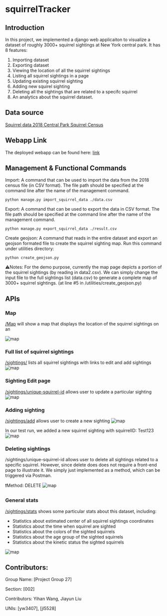 # squirrelTracker

## Introduction
In this project, we implemented a django web applicaiton to visualize a dataset of roughly 3000+ squirrel sightings at New York central park. It has 8 features: 
1. Importing dataset
2. Exporting dataset 
3. Viewing the location of all the squirrel sightings
4. Listing all squirrel sightings in a page
5. Updating existing squirrel sighting 
6. Adding new squirel sighting 
7. Deleting all the sightings that are related to a specifc squirrel 
8. An analytics about the squirrel dataset.

## Data source
[Squirrel data 2018 Central Park Squirrel Census](https://data.cityofnewyork.us/Environment/2018-Central-Park-Squirrel-Census-Squirrel-Data/vfnx-vebw)

## Webapp Link
The deployed webapp can be found here: [link](https://uplifted-valor-252914.appspot.com/sightings/)

## Management & Functional Commands
Import: A command that can be used to import the data from the 2018 census file (in CSV format). The file path should be specified at the command line after the name of the management command.

```
python manage.py import_squirrel_data ./data.csv
```
Export: A command that can be used to export the data in CSV format. The file path should be specified at the command line after the name of the management command.
```
python manage.py export_squirrel_data ./result.csv
```
Create geojson: A command that reads in the entire dataset and export an geojson formated file to create the squirrel sighting map. Run this command under utilities directory: 
```
python create_geojson.py 
```
⚠️Notes: For the demo purpose, currently the map page depicts a portion of the squirrel sightings (by reading in data2.csv). We can simply change the input file to the full sightings list (data.csv) to generate a complete map of 3000+ squirrel sightings. 
(at line #5 in /utilities/create_geojson.py)

## APIs 
### Map
[/Map](https://uplifted-valor-252914.appspot.com/map/) will show a map that displays the location of the squirrel sightings on an

![map](https://github.com/evo0522/squirrelTracker/blob/master/screenshots/map.jpeg)


### Full list of squirrel sightings
[/sightings/](https://uplifted-valor-252914.appspot.com/sightings/) lists all squirrel sightings with links to edit and add sightings
![map](https://github.com/evo0522/squirrelTracker/blob/master/screenshots/list.jpeg)


### Sighting Edit page 
[/sightings/unique-squirrel-id](https://uplifted-valor-252914.appspot.com/sightings/37F-PM-1014-03/) allows user to update a particular sighting
![map](https://github.com/evo0522/squirrelTracker/blob/master/screenshots/update.jpeg)


### Adding sighting 
[/sightings/add](https://uplifted-valor-252914.appspot.com/sightings/add/) allows user to create a new sighting
![map](https://github.com/evo0522/squirrelTracker/blob/master/screenshots/add.jpeg)

In our test run, we added a new squirrel sighting with squirrelID: Test123
![map](https://github.com/evo0522/squirrelTracker/blob/master/screenshots/add_success.jpeg)



### Deleting sightings
/sightings/unique-squirrel-id allows user to delete all sightings related to a specific squirrel. However, since delete does does not require a front-end page to illustrate it. We simply just implemented as a method, which can be triggered via Postman. 

❗️Method: DELETE
![map](https://github.com/evo0522/squirrelTracker/blob/master/screenshots/delete.jpeg)

### General stats
[/sightings/stats](https://uplifted-valor-252914.appspot.com/sightings/stats/) shows some particular stats about this dataset, including: 
* Statistics about estimated center of all squirrel sightings coordinates
* Statistics about the time when squirrel are sighted
* Statistics about the colors of the sighted squirrels
* Statistics about the age group of the sighted squirrels
* Statistics about the kinetic status the sighted squirrels

![map](https://github.com/evo0522/squirrelTracker/blob/master/screenshots/stats.jpeg)


## Contributors:
Group Name: [Project Group 27]

Section: [002]

Contributors: Yihan Wang, Jiayun Liu

UNIs: [yw3407], [jl5528]
